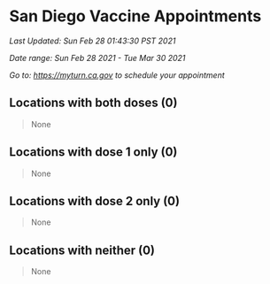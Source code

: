 # San Diego Vaccine Appointments
*Last Updated: Sun Feb 28 01:43:30 PST 2021*

*Date range: Sun Feb 28 2021 - Tue Mar 30 2021*

*Go to: <https://myturn.ca.gov> to schedule your appointment*


## Locations with both doses (0)

>None

## Locations with dose 1 only (0)

>None

## Locations with dose 2 only (0)

>None

## Locations with neither (0)

>None

